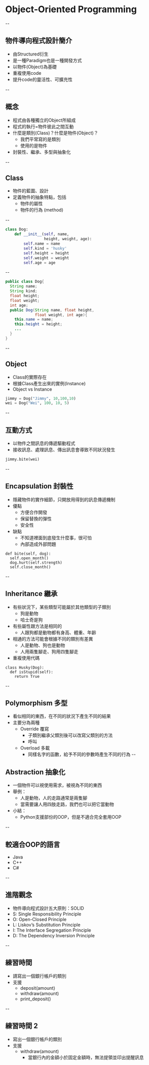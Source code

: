 # Object-Oriented Programming

--

## 物件導向程式設計簡介
- 由Structured衍生
- 是一種Paradigm也是一種開發方式
- 以物件(Object)為基礎
- 重複使用code
- 提升code的靈活性、可擴充性

--

## 概念
- 程式由各種獨立的Object所組成
- 程式的執行=物件彼此之間互動
- 什麼是類別(Class)？什麼是物件(Object)？
  - 我們平常寫的是類別
  - 使用的是物件
- 封裝性、繼承、多型與抽象化

--

## Class
- 物件的藍圖、設計
- 定義物件的抽象特點，包括
  - 物件的屬性
  - 物件的行為 (method)

--

```python
class Dog:
    def __init__(self, name,
                 height, weight, age):
        self.name = name
        self.kind = 'husky'
        self.height = height
        self.weight = weight
        self.age = age

```

--

```java
public class Dog{
  String name;
  String kind;
  float height;
  float weight;
  int age;
  public Dog(String name, float height,
             float weight, int age){
    this.name = name;
    this.height = height;
    ...
  }
}
```

--

## Object
- Class的實際存在
- 根據Class產生出來的實例(Instance)
- Object vs Instance

```python
jimmy = Dog("Jimmy", 10,100,10)
wei = Dog("Wei", 100, 10, 5)
```

--

## 互動方式
- 以物件之間訊息的傳遞驅動程式
- 接收訊息、處理訊息、傳出訊息會導致不同狀況發生

```python
jimmy.bite(wei)
```

--
## Encapsulation 封裝性
- 隱藏物件的實作細節，只開放用得到的訊息傳遞機制
- 優點
  - 方便合作開發
  - 保留替換的彈性
  - 安全性
- 缺點
  - 不知道裡面到底發生什麼事，很可怕
  - 內部造成外部問題

```
def bite(self, dog):
  self.open_month()
  dog.hurt(self.strength)
  self.close_month()
```

--

## Inheritance 繼承
- 有些狀況下，某些類型可能屬於其他類型的子類別
  - 狗是動物
  - 哈士奇是狗
- 有些屬性跟方法是相同的
  - 人跟狗都是動物都有身高、體重、年齡
- 相通的方法可能會根據不同的類別有差異
  - 人是動物、狗也是動物
  - 人用兩隻腳走、狗用四隻腳走
- 重複使用代碼

```
class Husky(Dog):
  def isStupid(self):
    return True
```
--

## Polymorphism 多型
- 看似相同的東西，在不同的狀況下產生不同的結果
- 主要分為兩種
  - Override 覆寫
    - 子類別繼承父類別後可以改寫父類別的方法
    - 呼叫
  - Overload 多載
    - 同樣名字的函數，給予不同的參數時產生不同的行為
--

## Abstraction 抽象化
- 一個物件可以視使用需求，被視為不同的東西
- 舉例：
  - 人是動物，人的走路通常是兩隻腳
  - 當需要讓人用四肢走路，我們也可以把它當動物
- 小結：
  - Python支援部份的OOP，但是不適合完全套用OOP

--

## 較適合OOP的語言
- Java
- C++
- C#

--

## 進階觀念
- 物件導向程式設計五大原則：SOLID
- S: Single Responsibility Principle
- O: Open-Closed Principle
- L: Liskov’s Substitution Principle
- I: The Interface Segregation Principle
- D: The Dependency Inversion Principle

--

## 練習時間
- 請寫出一個銀行帳戶的類別
- 支援
  - deposit(amount)
  - withdraw(amount)
  - print_deposit()

--
## 練習時間 2
- 寫出一個銀行帳戶的類別
- 支援
  - withdraw(amount)
    - 當銀行內的金額小於固定金額時，無法提領並印出提醒訊息
